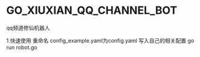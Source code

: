 # GO_XIUXIAN_QQ_CHANNEL_BOT
qq频道修仙机器人
  
1.快速使用
重命名 config_example.yaml为config.yaml 写入自己的相关配置 
go run robot.go  